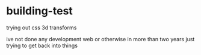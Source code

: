 # building-test
 trying out css 3d transforms

ive not done any development web or otherwise in more than two years
just trying to get back into things